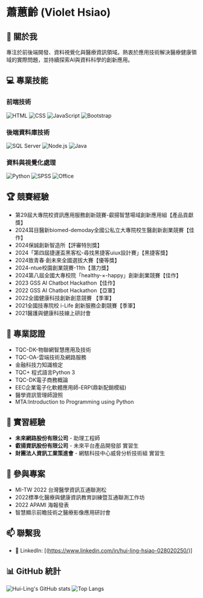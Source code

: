 # 蕭蕙齡 (Violet Hsiao)

## 👋 關於我
專注於前後端開發、資料視覺化與醫療資訊領域。熱衷於應用技術解決醫療健康領域的實際問題，並持續探索AI與資料科學的創新應用。

## 💻 專業技能

### 前端技術
![HTML](https://img.shields.io/badge/-HTML5-E34F26?style=flat&logo=html5&logoColor=white)
![CSS](https://img.shields.io/badge/-CSS3-1572B6?style=flat&logo=css3&logoColor=white)
![JavaScript](https://img.shields.io/badge/-JavaScript-F7DF1E?style=flat&logo=javascript&logoColor=black)
![Bootstrap](https://img.shields.io/badge/-Bootstrap-7952B3?style=flat&logo=bootstrap&logoColor=white)

### 後端資料庫技術
![SQL Server](https://img.shields.io/badge/-SQL%20Server-CC2927?style=flat&logo=microsoft-sql-server&logoColor=white)
![Node.js](https://img.shields.io/badge/-Node.js-339933?style=flat&logo=node.js&logoColor=white)
![Java](https://img.shields.io/badge/-Java-007396?style=flat&logo=java&logoColor=white)

### 資料與視覺化處理
![Python](https://img.shields.io/badge/-Python-3776AB?style=flat&logo=python&logoColor=white)
![SPSS](https://img.shields.io/badge/-SPSS-052FAD?style=flat)
![Office](https://img.shields.io/badge/-Microsoft%20Office-D83B01?style=flat&logo=microsoft-office&logoColor=white)

## 🏆 競賽經驗
- 第29屆大專院校資訊應用服務創新競賽-叡揚智慧場域創新應用組【產品貢獻獎】
- 2024耳目醫新biomed-demoday全國公私立大專院校生醫創新創業競賽【佳作】
- 2024保誠創新智造所【評審特別獎】
- 2024「第四屆捷運盃黑客松-尋找黑捷客uiux設計賽」【黑捷客獎】
- 2024致青春‧創未來全國選拔大賽【優等獎】
- 2024-ntue校園創業競賽-11th【潛力獎】
- 2024第八屆全國大專校院「healthy-×-happy」創新創業競賽【佳作】
- 2023 GSS AI Chatbot Hackathon【佳作】
- 2022 GSS AI Chatbot Hackathon【亞軍】
- 2022全國健康科技創新創意競賽 【季軍】
- 2021全國技專院校 i-Life 創新服務企劃競賽【季軍】
- 2021醫護與健康科技線上研討會

## 📝 專業認證
- TQC-DK-物聯網智慧應用及技術
- TQC-OA-雲端技術及網路服務
- 金融科技力知識檢定
- TQC+ 程式語言Python 3 
- TQC-DK電子商務概論
- EEC企業電子化軟體應用師-ERP(鼎新配銷模組)
- 醫學資訊管理師證照
- MTA:Introduction to Programming using Python

## 💼 實習經驗
- **未來網路股份有限公司** - 助理工程師
- **叡揚資訊股份有限公司** - 未來平台產品開發部 實習生
- **財團法人資訊工業策進會** - 網駭科技中心威脅分析技術組 實習生

## 🔬 參與專案
- MI-TW 2022 台灣醫學資訊互通聯測松
- 2022標準化醫療與健康資訊教育訓練暨互通聯測工作坊
- 2022 APAMI 海報發表
- 智慧顯示前瞻技術之醫療影像應用研討會

## 📫 聯繫我
- 🔗 LinkedIn: [(https://www.linkedin.com/in/hui-ling-hsiao-028020250/)]

## 📊 GitHub 統計
![Hui-Ling's GitHub stats](https://github-readme-stats.vercel.app/api?username=huilin157&show_icons=true&theme=dracula)
![Top Langs](https://github-readme-stats.vercel.app/api/top-langs/?username=huilin157&layout=compact&theme=dracula)
